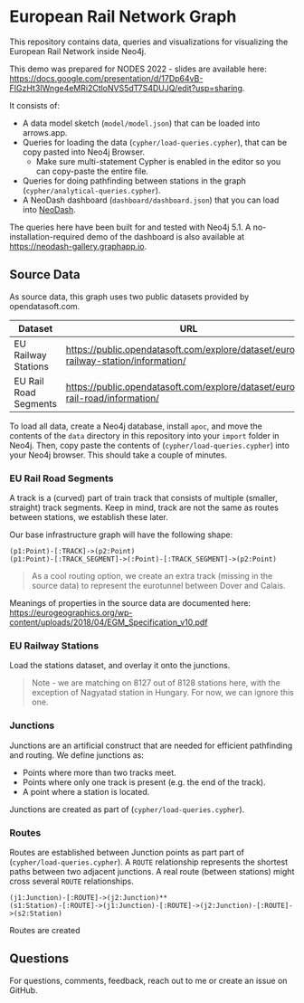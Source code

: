 #  European Rail Network Graph
This repository contains data, queries and visualizations for visualizing the European Rail Network inside Neo4j.

This demo was prepared for NODES 2022 - slides are available here: https://docs.google.com/presentation/d/17Dp64vB-FIGzHt3IWnge4eMRi2CtloNVS5dT7S4DUJQ/edit?usp=sharing.



It consists of:
- A data model sketch (`model/model.json`) that can be loaded into arrows.app.
- Queries for loading the data (`cypher/load-queries.cypher`), that can be copy pasted into Neo4j Browser.
  - Make sure multi-statement Cypher is enabled in the editor so you can copy-paste the entire file.
- Queries for doing pathfinding between stations in the graph (`cypher/analytical-queries.cypher`).
- A NeoDash dashboard (`dashboard/dashboard.json`) that you can load into [NeoDash](https://neodash.graphapp.io).

The queries here have been built for and tested with Neo4j 5.1.
A no-installation-required demo of the dashboard is also available at https://neodash-gallery.graphapp.io.


## Source Data
As source data, this graph uses two public datasets provided by opendatasoft.com.

| Dataset               | URL                                                                                 |
|-----------------------|-------------------------------------------------------------------------------------|
| EU Railway Stations   | https://public.opendatasoft.com/explore/dataset/europe-railway-station/information/ |
| EU Rail Road Segments | https://public.opendatasoft.com/explore/dataset/europe-rail-road/information/       |

To load all data, create a Neo4j database, install `apoc`, and move the contents of the `data` directory in this repository into your `import` folder in Neo4j.
Then, copy paste the contents of (`cypher/load-queries.cypher`) into your Neo4j browser. This should take a couple of minutes.


### EU Rail Road Segments
A track is a (curved) part of train track that consists of multiple (smaller, straight) track segments. 
Keep in mind, track are not the same as routes between stations, we establish these later.

Our base infrastructure graph will have the following shape:

```
(p1:Point)-[:TRACK]->(p2:Point)
(p1:Point)-[:TRACK_SEGMENT]->(:Point)-[:TRACK_SEGMENT]->(p2:Point)
```

> As a cool routing option, we create an extra track (missing in the source data) to represent the eurotunnel between Dover and Calais.

Meanings of properties in the source data are documented here:
https://eurogeographics.org/wp-content/uploads/2018/04/EGM_Specification_v10.pdf


### EU Railway Stations
Load the stations dataset, and overlay it onto the junctions.

> Note - we are matching on 8127 out of 8128 stations here, with the exception of Nagyatad station in Hungary. For now, we can ignore this one.

### Junctions
Junctions are an artificial construct that are needed for efficient pathfinding and routing. We define junctions as:
- Points where more than two tracks meet.
- Points where only one track is present (e.g. the end of the track).
- A point where a station is located.


Junctions are created as part of (`cypher/load-queries.cypher`).

### Routes
Routes are established between Junction points as part part of (`cypher/load-queries.cypher`).
A `ROUTE` relationship represents the shortest paths between two adjacent junctions. A real route (between stations) might cross several `ROUTE` relationships.

```
(j1:Junction)-[:ROUTE]->(j2:Junction)**
(s1:Station)-[:ROUTE]->(j1:Junction)-[:ROUTE]->(j2:Junction)-[:ROUTE]->(s2:Station)
```

Routes are created 
## Questions
For questions, comments, feedback, reach out to me or create an issue on GitHub. 